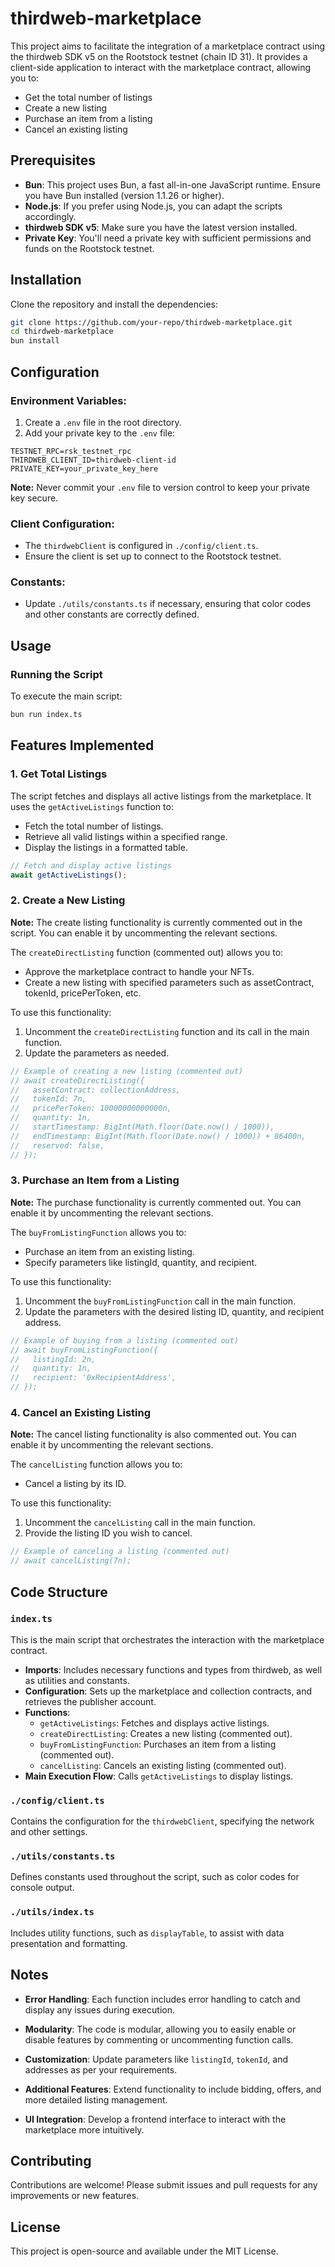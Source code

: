 # thirdweb-marketplace

This project aims to facilitate the integration of a marketplace contract using the thirdweb SDK v5 on the Rootstock testnet (chain ID 31). It provides a client-side application to interact with the marketplace contract, allowing you to:

- Get the total number of listings
- Create a new listing
- Purchase an item from a listing
- Cancel an existing listing

## Prerequisites

- **Bun**: This project uses Bun, a fast all-in-one JavaScript runtime. Ensure you have Bun installed (version 1.1.26 or higher).
- **Node.js**: If you prefer using Node.js, you can adapt the scripts accordingly.
- **thirdweb SDK v5**: Make sure you have the latest version installed.
- **Private Key**: You'll need a private key with sufficient permissions and funds on the Rootstock testnet.

## Installation

Clone the repository and install the dependencies:

```bash
git clone https://github.com/your-repo/thirdweb-marketplace.git
cd thirdweb-marketplace
bun install
```

## Configuration

### Environment Variables:

1. Create a `.env` file in the root directory.
2. Add your private key to the `.env` file:

```env
TESTNET_RPC=rsk_testnet_rpc
THIRDWEB_CLIENT_ID=thirdweb-client-id 
PRIVATE_KEY=your_private_key_here
```

**Note:** Never commit your `.env` file to version control to keep your private key secure.

### Client Configuration:

- The `thirdwebClient` is configured in `./config/client.ts`.
- Ensure the client is set up to connect to the Rootstock testnet.

### Constants:

- Update `./utils/constants.ts` if necessary, ensuring that color codes and other constants are correctly defined.

## Usage

### Running the Script

To execute the main script:

```bash
bun run index.ts
```

## Features Implemented

### 1. Get Total Listings

The script fetches and displays all active listings from the marketplace. It uses the `getActiveListings` function to:

- Fetch the total number of listings.
- Retrieve all valid listings within a specified range.
- Display the listings in a formatted table.

```typescript
// Fetch and display active listings
await getActiveListings();
```

### 2. Create a New Listing

**Note:** The create listing functionality is currently commented out in the script. You can enable it by uncommenting the relevant sections.

The `createDirectListing` function (commented out) allows you to:

- Approve the marketplace contract to handle your NFTs.
- Create a new listing with specified parameters such as assetContract, tokenId, pricePerToken, etc.

To use this functionality:

1. Uncomment the `createDirectListing` function and its call in the main function.
2. Update the parameters as needed.

```typescript
// Example of creating a new listing (commented out)
// await createDirectListing({
//   assetContract: collectionAddress,
//   tokenId: 7n,
//   pricePerToken: 10000000000000n,
//   quantity: 1n,
//   startTimestamp: BigInt(Math.floor(Date.now() / 1000)),
//   endTimestamp: BigInt(Math.floor(Date.now() / 1000)) + 86400n,
//   reserved: false,
// });
```

### 3. Purchase an Item from a Listing

**Note:** The purchase functionality is currently commented out. You can enable it by uncommenting the relevant sections.

The `buyFromListingFunction` allows you to:

- Purchase an item from an existing listing.
- Specify parameters like listingId, quantity, and recipient.

To use this functionality:

1. Uncomment the `buyFromListingFunction` call in the main function.
2. Update the parameters with the desired listing ID, quantity, and recipient address.

```typescript
// Example of buying from a listing (commented out)
// await buyFromListingFunction({
//   listingId: 2n,
//   quantity: 1n,
//   recipient: '0xRecipientAddress',
// });
```

### 4. Cancel an Existing Listing

**Note:** The cancel listing functionality is also commented out. You can enable it by uncommenting the relevant sections.

The `cancelListing` function allows you to:

- Cancel a listing by its ID.

To use this functionality:

1. Uncomment the `cancelListing` call in the main function.
2. Provide the listing ID you wish to cancel.

```typescript
// Example of canceling a listing (commented out)
// await cancelListing(7n);
```

## Code Structure

### `index.ts`

This is the main script that orchestrates the interaction with the marketplace contract.

- **Imports**: Includes necessary functions and types from thirdweb, as well as utilities and constants.
- **Configuration**: Sets up the marketplace and collection contracts, and retrieves the publisher account.
- **Functions**:
  - `getActiveListings`: Fetches and displays active listings.
  - `createDirectListing`: Creates a new listing (commented out).
  - `buyFromListingFunction`: Purchases an item from a listing (commented out).
  - `cancelListing`: Cancels an existing listing (commented out).
- **Main Execution Flow**: Calls `getActiveListings` to display listings.

### `./config/client.ts`

Contains the configuration for the `thirdwebClient`, specifying the network and other settings.

### `./utils/constants.ts`

Defines constants used throughout the script, such as color codes for console output.

### `./utils/index.ts`

Includes utility functions, such as `displayTable`, to assist with data presentation and formatting.

## Notes

- **Error Handling**: Each function includes error handling to catch and display any issues during execution.
- **Modularity**: The code is modular, allowing you to easily enable or disable features by commenting or uncommenting function calls.
- **Customization**: Update parameters like `listingId`, `tokenId`, and addresses as per your requirements.


- **Additional Features**: Extend functionality to include bidding, offers, and more detailed listing management.
- **UI Integration**: Develop a frontend interface to interact with the marketplace more intuitively.

## Contributing

Contributions are welcome! Please submit issues and pull requests for any improvements or new features.

## License

This project is open-source and available under the MIT License.
